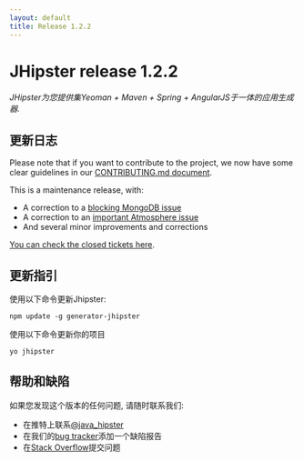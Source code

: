```yaml
---
layout: default
title: Release 1.2.2
---
```


JHipster release 1.2.2
==================

*JHipster为您提供集Yeoman + Maven + Spring + AngularJS于一体的应用生成器.*

更新日志
----------

Please note that if you want to contribute to the project, we now have some clear guidelines in our
[CONTRIBUTING.md document](https://github.com/jhipster/generator-jhipster/blob/master/CONTRIBUTING.md).

This is a maintenance release, with:

- A correction to a [blocking MongoDB issue](https://github.com/jhipster/generator-jhipster/issues/627)
- A correction to an [important Atmosphere issue](https://github.com/jhipster/generator-jhipster/issues/623)
- And several minor improvements and corrections

[You can check the closed tickets here](https://github.com/jhipster/generator-jhipster/issues?q=milestone%3A1.2.2+is%3Aclosed).

更新指引
------------

使用以下命令更新Jhipster:

```
npm update -g generator-jhipster
```

使用以下命令更新你的项目

```
yo jhipster
```

帮助和缺陷
--------------

如果您发现这个版本的任何问题, 请随时联系我们:

- 在推特上联系[@java_hipster](https://twitter.com/java_hipster)
- 在我们的[bug tracker](https://github.com/jhipster/generator-jhipster/issues?state=open)添加一个缺陷报告
- 在[Stack Overflow](http://stackoverflow.com/tags/jhipster/info)提交问题
